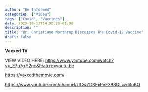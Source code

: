```yaml
---
author: "Be Informed"
categories: ["Video"]
tags: ["Covid", "Vaccines"]
date: 2020-10-13T14:02:20+01:00
description: ""
title: "Dr. Christiane Northrup Discusses The Covid-19 Vaccine"
draft: false
---
```


**Vaxxed TV**  

VIEW VIDEO HERE: https://www.youtube.com/watch?v=_E7u7giY2nc&feature=youtu.be  

https://vaxxedthemovie.com/  

https://www.youtube.com/channel/UCwZDSEpPvE398OLazdituKQ  